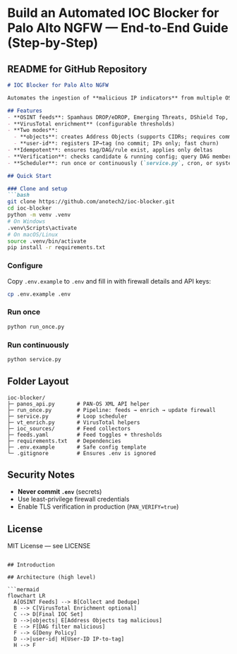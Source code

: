 # Build an Automated IOC Blocker for Palo Alto NGFW — End‑to‑End Guide (Step‑by‑Step)

## README for GitHub Repository

````markdown
# IOC Blocker for Palo Alto NGFW

Automates the ingestion of **malicious IP indicators** from multiple OSINT sources, optionally enriches with VirusTotal, and enforces blocks on a Palo Alto Networks firewall using a **Dynamic Address Group (DAG)** and a deny policy.

## Features
- **OSINT feeds**: Spamhaus DROP/eDROP, Emerging Threats, DShield Top, optional AbuseIPDB & AlienVault OTX
- **VirusTotal enrichment** (configurable thresholds)
- **Two modes**:
  - **objects**: creates Address Objects (supports CIDRs; requires commit)
  - **user-id**: registers IP→tag (no commit; IPs only; fast churn)
- **Idempotent**: ensures tag/DAG/rule exist, applies only deltas
- **Verification**: checks candidate & running config; query DAG members
- **Scheduler**: run once or continuously (`service.py`, cron, or systemd)

## Quick Start

### Clone and setup
```bash
git clone https://github.com/anotech2/ioc-blocker.git
cd ioc-blocker
python -m venv .venv
# On Windows
.venv\Scripts\activate
# On macOS/Linux
source .venv/bin/activate
pip install -r requirements.txt
````

### Configure

Copy `.env.example` to `.env` and fill in with firewall details and API keys:

```bash
cp .env.example .env
```

### Run once

```bash
python run_once.py
```

### Run continuously

```bash
python service.py
```

## Folder Layout

```
ioc-blocker/
├─ panos_api.py       # PAN-OS XML API helper
├─ run_once.py        # Pipeline: feeds → enrich → update firewall
├─ service.py         # Loop scheduler
├─ vt_enrich.py       # VirusTotal helpers
├─ ioc_sources/       # Feed collectors
├─ feeds.yaml         # Feed toggles + thresholds
├─ requirements.txt   # Dependencies
├─ .env.example       # Safe config template
└─ .gitignore         # Ensures .env is ignored
```

## Security Notes

* **Never commit `.env`** (secrets)
* Use least-privilege firewall credentials
* Enable TLS verification in production (`PAN_VERIFY=true`)

## License

MIT License — see LICENSE

````

## Introduction

## Architecture (high level)

```mermaid
flowchart LR
  A[OSINT Feeds] --> B[Collect and Dedupe]
  B --> C[VirusTotal Enrichment optional]
  C --> D[Final IOC Set]
  D -->|objects| E[Address Objects tag malicious]
  E --> F[DAG filter malicious]
  F --> G[Deny Policy]
  D -->|user-id| H[User-ID IP-to-tag]
  H --> F
````

